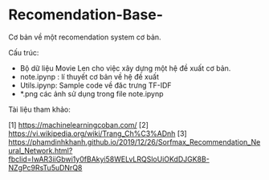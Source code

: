 # Recomendation-Base-

Cơ bản về một recomendation system cơ bản. 

Cấu trúc:

+ Bộ dữ liệu Movie Len cho việc xây dựng một hệ đề xuất cơ bản.
+ note.ipynp : lí thuyết cơ bản về hệ đề xuất
+ Utils.ipynp: Sample code về đăc trưng TF-IDF
+ *.png các ảnh sử dụng trong file note.ipynp


Tài liệu tham khảo:

[1] https://machinelearningcoban.com/
[2] https://vi.wikipedia.org/wiki/Trang_Ch%C3%ADnh
[3] https://phamdinhkhanh.github.io/2019/12/26/Sorfmax_Recommendation_Neural_Network.html?fbclid=IwAR3iiGbwi1y0fBAkyi58WELvLRQSloUiOKdDJGK8B-NZgPc9RsTu5uDNrQ8


